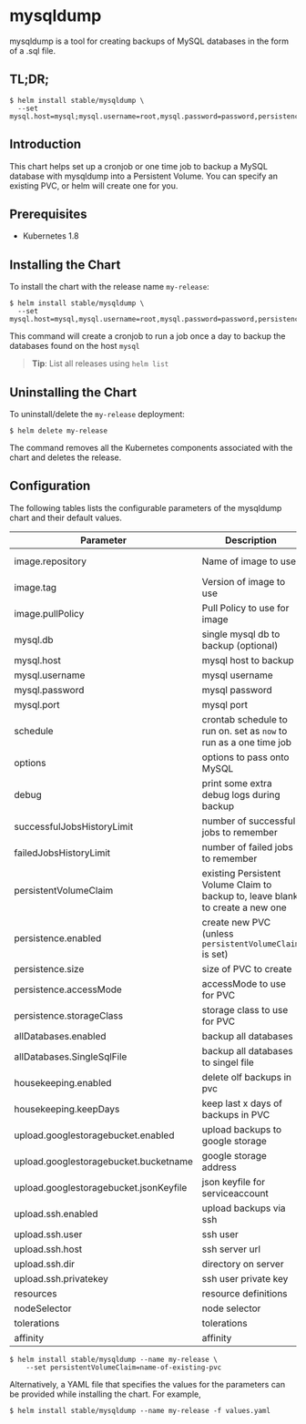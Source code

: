 # mysqldump

mysqldump is a tool for creating backups of MySQL databases in the form of a .sql file.

## TL;DR;

```console
$ helm install stable/mysqldump \
  --set mysql.host=mysql;mysql.username=root,mysql.password=password,persistence.enabled=true
```

## Introduction

This chart helps set up a cronjob or one time job to backup a MySQL database with mysqldump into a Persistent Volume. You can specify an existing PVC, or helm will create one for you.


## Prerequisites
  - Kubernetes 1.8

## Installing the Chart

To install the chart with the release name `my-release`:

```console
$ helm install stable/mysqldump \
  --set mysql.host=mysql,mysql.username=root,mysql.password=password,persistence.enabled=true
```

This command will create a cronjob to run a job once a day to backup the databases found on the host `mysql`

> **Tip**: List all releases using `helm list`

## Uninstalling the Chart

To uninstall/delete the `my-release` deployment:

```console
$ helm delete my-release
```

The command removes all the Kubernetes components associated with the chart and deletes the release.

## Configuration

The following tables lists the configurable parameters of the mysqldump chart and their default values.

Parameter                       | Description                               | Default
------------------------------- | ----------------------------------------- | ------------------------------
image.repository                | Name of image to use                      | monotek/gcloud-mysql
image.tag                       | Version of image to use                   | "6"
image.pullPolicy                | Pull Policy to use for image              | IfNotPresent
mysql.db                        | single mysql db to backup (optional)      | mysql
mysql.host                      | mysql host to backup                      | mysql
mysql.username                  | mysql username                            | root
mysql.password                  | mysql password                            | ""
mysql.port                      | mysql port                                | 3306
schedule                        | crontab schedule to run on. set as `now` to run as a one time job | "0/5 * * * *"
options                         | options to pass onto MySQL | "--opt --single-transaction"
debug                           | print some extra debug logs during backup | false
successfulJobsHistoryLimit      | number of successful jobs to remember     | 5
failedJobsHistoryLimit          | number of failed jobs to remember         | 5
persistentVolumeClaim           | existing Persistent Volume Claim to backup to, leave blank to create a new one
persistence.enabled             | create new PVC (unless `persistentVolumeClaim` is set) | true
persistence.size                | size of PVC to create                     | 8Gi
persistence.accessMode          | accessMode to use for PVC                 | ReadWriteOnce
persistence.storageClass        | storage class to use for PVC              |
allDatabases.enabled            | backup all databases                      | true   
allDatabases.SingleSqlFile      | backup all databases to singel file       | false
housekeeping.enabled            | delete olf backups in pvc                 | true     
housekeeping.keepDays           | keep last x days of backups in PVC        | 10
upload.googlestoragebucket.enabled | upload backups to google storage       | false
upload.googlestoragebucket.bucketname | google storage address              | gs://mybucket/test
upload.googlestoragebucket.jsonKeyfile | json keyfile for serviceaccount    | ""
upload.ssh.enabled              | upload backups via ssh                    | false
upload.ssh.user                 | ssh user                                  | backup
upload.ssh.host                 | ssh server url                            | yourdomain.com
upload.ssh.dir                  | directory on server                       | /backup
upload.ssh.privatekey           | ssh user private key                      | ""
resources                       | resource definitions                      | {}
nodeSelector                    | node selector                             | {}
tolerations                     | tolerations                               | []
affinity                        | affinity                                  | {}

```console
$ helm install stable/mysqldump --name my-release \
    --set persistentVolumeClaim=name-of-existing-pvc
```

Alternatively, a YAML file that specifies the values for the parameters can be provided while installing the chart. For example,

```console
$ helm install stable/mysqldump --name my-release -f values.yaml
```
